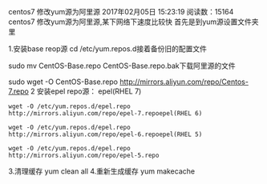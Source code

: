 centos7 修改yum源为阿里源
2017年02月05日 15:23:19 阅读数：15164 centos7 修改yum源为阿里源,某下网络下速度比较快 首先是到yum源设置文件夹里

1.安装base reop源
   cd /etc/yum.repos.d接着备份旧的配置文件

   sudo mv CentOS-Base.repo CentOS-Base.repo.bak下载阿里源的文件

   sudo wget -O CentOS-Base.repo http://mirrors.aliyun.com/repo/Centos-7.repo
2 安装epel repo源：
epel(RHEL 7)

    wget -O /etc/yum.repos.d/epel.repo http://mirrors.aliyun.com/repo/epel-7.repoepel(RHEL 6)

    wget -O /etc/yum.repos.d/epel.repo http://mirrors.aliyun.com/repo/epel-6.repoepel(RHEL 5)

    wget -O /etc/yum.repos.d/epel.repo http://mirrors.aliyun.com/repo/epel-5.repo
3.清理缓存
yum clean all
4.重新生成缓存
yum makecache
